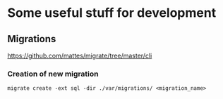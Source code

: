 # Some useful stuff for development

## Migrations
https://github.com/mattes/migrate/tree/master/cli

### Creation of new migration

    migrate create -ext sql -dir ./var/migrations/ <migration_name>
